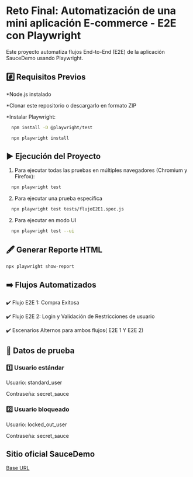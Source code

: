 
# Reto Final: Automatización de una mini aplicación E-commerce - E2E con Playwright

Este proyecto automatiza flujos End-to-End (E2E) de la aplicación SauceDemo usando Playwright.

## #️⃣  Requisitos Previos

*Node.js instalado

*Clonar este repositorio o descargarlo en formato ZIP

*Instalar Playwright: 

```bash
  npm install -D @playwright/test
```
```bash
  npx playwright install
```

## ▶️ Ejecución del Proyecto

1. Para ejecutar todas las pruebas en múltiples navegadores (Chromium y Firefox):

```bash
  npx playwright test
```
2. Para ejecutar una prueba específica

```bash
  npx playwright test tests/flujoE2E1.spec.js
```
2. Para ejecutar en modo UI

```bash
  npx playwright test --ui
```

## 🖋️ Generar Reporte HTML

`npx playwright show-report`
## ➡️ Flujos Automatizados

✔️ Flujo E2E 1: Compra Exitosa

✔️ Flujo E2E 2: Login y Validación de Restricciones de usuario

✔️ Escenarios Alternos para ambos flujos( E2E 1 Y E2E 2)

## 📌 Datos de prueba

### 1️⃣ Usuario estándar 

   Usuario: standard_user 

   Contraseña: secret_sauce

### 2️⃣ Usuario bloqueado

   Usuario: locked_out_user 

   Contraseña: secret_sauce


## Sitio oficial SauceDemo

[Base URL](https://www.saucedemo.com/)

